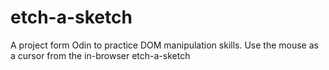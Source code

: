 # etch-a-sketch
A project form Odin to practice DOM manipulation skills.  Use the mouse as a cursor from the in-browser etch-a-sketch
